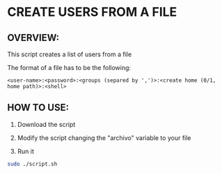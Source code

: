 # CREATE USERS FROM A FILE 

## OVERVIEW:

This script creates a list of users from a file

The format of a file has to be the following:

`<user-name>:<password>:<groups (separed by ',')>:<create home (0/1, home path)>:<shell>`

## HOW TO USE:

1. Download the script 

2. Modify the script changing the "archivo" variable to your file

3. Run it

```bash 
sudo ./script.sh  
```
